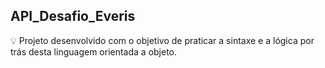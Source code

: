 ## API_Desafio_Everis

:bulb: Projeto desenvolvido com o objetivo de praticar a sintaxe e a lógica por trás desta linguagem orientada a objeto.
